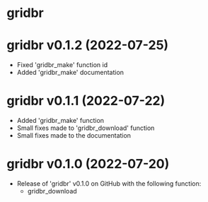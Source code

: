 # gridbr 

# gridbr v0.1.2 (2022-07-25)

* Fixed 'gridbr_make' function id
* Added 'gridbr_make' documentation

# gridbr v0.1.1 (2022-07-22)

* Added 'gridbr_make' function
* Small fixes made to 'gridbr_download' function
* Small fixes made to the documentation

# gridbr v0.1.0 (2022-07-20)

* Release of 'gridbr' v0.1.0 on GitHub with the following function:
  * gridbr_download
